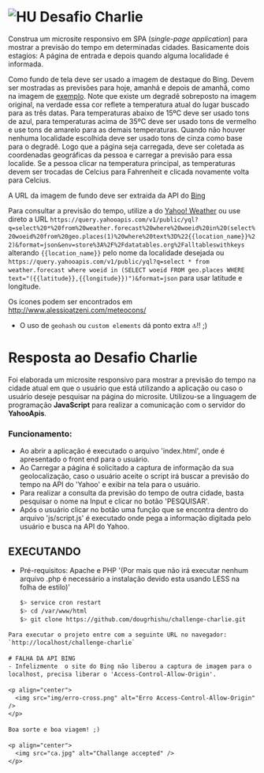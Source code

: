 # <img src="https://avatars1.githubusercontent.com/u/7063040?v=4&s=200.jpg" alt="HU" width="24" /> Desafio Charlie

Construa um microsite responsivo em SPA (_single-page application_) para mostrar a previsão do tempo em determinadas cidades. Basicamente dois estagios: A página de entrada e depois quando alguma localidade é informada.

Como fundo de tela deve ser usado a imagem de destaque do Bing. Devem ser mostradas as previsões para hoje, amanhã e depois de amanhã, como na imagem de [exemplo](./exemplo.jpg). Note que existe um degradê sobreposto na imagem original, na verdade essa cor reflete a temperatura atual do lugar buscado para as três datas. Para temperaturas abaixo de 15ºC deve ser usado tons de azul, para temperaturas acima de 35ºC deve ser usado tons de vermelho e use tons de amarelo para as demais temperaturas. Quando não houver nenhuma localidade escolhida deve ser usado tons de cinza como base para o degradê. Logo que a página seja carregada, deve ser coletada as coordenadas geográficas da pessoa e carregar a previsão para essa localide. Se a pessoa clicar na temperatura principal, as temperaturas devem ser trocadas de Celcius para Fahrenheit e clicada novamente volta para Celcius.

A URL da imagem de fundo deve ser extraida da API do [Bing](https://www.bing.com/HPImageArchive.aspx?format=js&idx=0&n=1&mkt=pt-BR)

Para consultar a previsão do tempo, utilize a do [Yahoo! Weather](https://developer.yahoo.com/weather/) ou use direto a URL `https://query.yahooapis.com/v1/public/yql?q=select%20*%20from%20weather.forecast%20where%20woeid%20in%20(select%20woeid%20from%20geo.places(1)%20where%20text%3D%22{{location_name}}%22)&format=json&env=store%3A%2F%2Fdatatables.org%2Falltableswithkeys` alterando `{{location_name}}` pelo nome da localidade desejada ou `https://query.yahooapis.com/v1/public/yql?q=select * from weather.forecast where woeid in (SELECT woeid FROM geo.places WHERE text="({{latitude}},{{longitude}})")&format=json` para usar latitude e longitude.

Os ícones podem ser encontrados em http://www.alessioatzeni.com/meteocons/


* O uso de `geohash` ou `custom elements` dá ponto extra 🔝‼️ ;)

# Resposta ao Desafio Charlie
Foi elaborada um microsite responsivo para mostrar a previsão do tempo na cidade atual em que o usuário que está utilizando a aplicação ou caso o usuário deseje pesquisar na página do microsite. Utilizou-se a linguagem de programação **JavaScript**  para realizar a comunicação com o servidor do **YahooApis**.

### Funcionamento:
- Ao abrir a aplicação é executado o arquivo 'index.html', onde é apresentado o front end para o usuário.
- Ao Carregar a página é solicitado a captura de informação da sua geolocalização, caso o usuário aceite o script irá buscar a previsão do tempo na API do 'Yahoo' e exibir na tela para o usuário.
- Para realizar a consulta da previsão do tempo de outra cidade, basta pesquisar o nome na Input e clicar no botão 'PESQUISAR'.
- Após o usuário clicar no botão uma função que se encontra dentro do arquivo 'js/script.js' é executado onde pega a informação digitada pelo usuário e busca na API do Yahoo.

## EXECUTANDO
- Pré-requisitos: Apache e PHP '(Por mais que não irá executar nenhum arquivo .php é necessário a instalação devido esta usando LESS na folha de estilo)'

  ```bash
  $> service cron restart
  $> cd /var/www/html
  $> git clone https://github.com/dougrhishu/challenge-charlie.git
```
Para executar o projeto entre com a seguinte URL no navegador: `http://localhost/challenge-charlie`

# FALHA DA API BING
- Infelizmente  o site do Bing não liberou a captura de imagem para o localhost, precisa liberar o 'Access-Control-Allow-Origin'.

<p align="center">
  <img src="img/erro-cross.png" alt="Erro Access-Control-Allow-Origin" />
</p>

Boa sorte e boa viagem! ;)

<p align="center">
  <img src="ca.jpg" alt="Challange accepted" />
</p>
